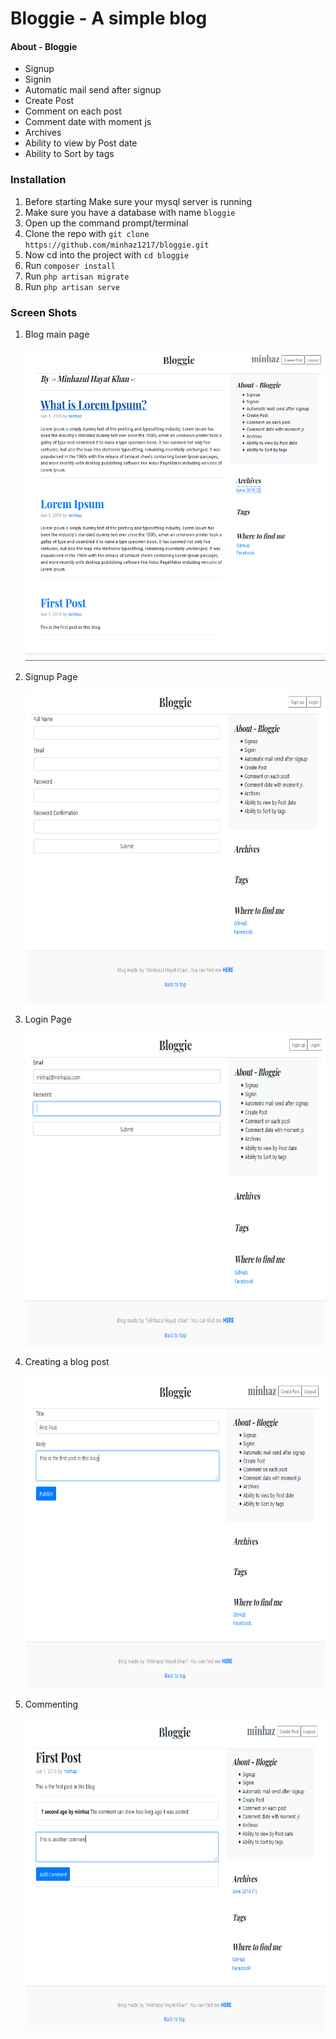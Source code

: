 # Bloggie - A simple blog



#### About - Bloggie

- Signup
- Signin
- Automatic mail send after signup
- Create Post
- Comment on each post
- Comment date with moment js
- Archives
- Ability to view by Post date
- Ability to Sort by tags

### Installation

1. Before starting Make sure your mysql server is running
2. Make sure you have a database with name `bloggie`
3. Open up the command prompt/terminal
4. Clone the repo with `git clone https://github.com/minhaz1217/bloggie.git`
5. Now cd into the project with `cd bloggie`
6. Run `composer install`
7. Run `php artisan migrate`
8. Run `php artisan serve`

### Screen Shots

1. Blog main page

   <img src="https://raw.githubusercontent.com/minhaz1217/bloggie/master/IMAGES/image6.png" width=700 height=500>

2. Signup Page

   <img src="https://raw.githubusercontent.com/minhaz1217/bloggie/master/IMAGES/image2.PNG" width=700 height=500>

3. Login Page

   <img src="https://raw.githubusercontent.com/minhaz1217/bloggie/master/IMAGES/image3.PNG" width=700 height=500>

4. Creating a blog post

   <img src="https://raw.githubusercontent.com/minhaz1217/bloggie/master/IMAGES/image4.PNG" width=700 height=500>

5. Commenting

   <img src="https://raw.githubusercontent.com/minhaz1217/bloggie/master/IMAGES/image5.PNG" width=700 height=500>